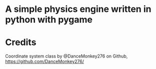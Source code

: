 # A simple physics engine written in python with pygame
# Credits
Coordinate system class by @DanceMonkey276 on Github, <https://github.com/DanceMonkey276/>